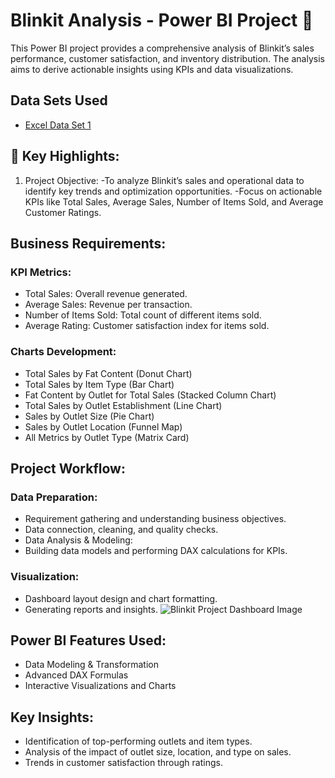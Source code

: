 # Blinkit Analysis - Power BI Project 🚀
This Power BI project provides a comprehensive analysis of Blinkit’s sales performance, customer satisfaction, and inventory distribution. The analysis aims to derive actionable insights using KPIs and data visualizations.

## Data Sets Used
 - <a href="https://github.com/ridumjeetsingh/Data-Analysis-Dashboard-1/blob/main/bike_share_yr_0.csv"> Excel Data Set 1 </a> 

## 🌟 Key Highlights:
 1.	Project Objective:
 -To analyze Blinkit’s sales and operational data to identify key trends and optimization opportunities.
 -Focus on actionable KPIs like Total Sales, Average Sales, Number of Items Sold, and Average Customer Ratings.

## 	Business Requirements:
### 	KPI Metrics:
 -	Total Sales: Overall revenue generated.
 -	Average Sales: Revenue per transaction.
 -	Number of Items Sold: Total count of different items sold.
 -	Average Rating: Customer satisfaction index for items sold.

###  Charts Development:
 -	Total Sales by Fat Content (Donut Chart)
 -	Total Sales by Item Type (Bar Chart)
 -	Fat Content by Outlet for Total Sales (Stacked Column Chart)
 -	Total Sales by Outlet Establishment (Line Chart)
 -	Sales by Outlet Size (Pie Chart)
 -	Sales by Outlet Location (Funnel Map)
 -	All Metrics by Outlet Type (Matrix Card)

## 	Project Workflow:
### 	Data Preparation:
 -	Requirement gathering and understanding business objectives.
 -	Data connection, cleaning, and quality checks.
 -	Data Analysis & Modeling:
 -	Building data models and performing DAX calculations for KPIs.

###  Visualization:
 -	Dashboard layout design and chart formatting.
 -	Generating reports and insights.
![Blinkit Project Dashboard Image](https://github.com/user-attachments/assets/04aca237-6477-4762-9af9-66b7400180ac)


## 	Power BI Features Used:
 -	Data Modeling & Transformation
 - Advanced DAX Formulas
 -	Interactive Visualizations and Charts

## Key Insights:
 -	Identification of top-performing outlets and item types.
 -	Analysis of the impact of outlet size, location, and type on sales.
 -	Trends in customer satisfaction through ratings.

